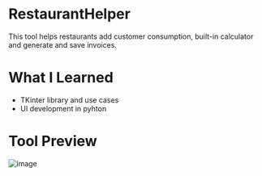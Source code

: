 # RestaurantHelper
This tool helps restaurants add customer consumption, built-in calculator and generate and save invoices.

# What I Learned
* TKinter library and use cases
* UI development in pyhton

# Tool Preview
![image](https://github.com/EduardoMGuillen/RestaurantHelper/assets/159742202/00e76761-0dd7-4ba6-b1cf-4d6ca7601c3d)
